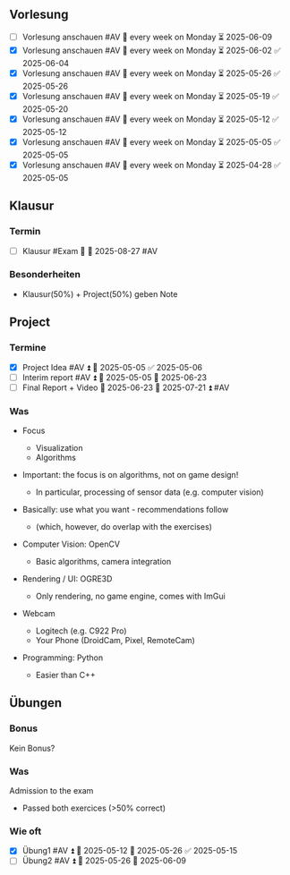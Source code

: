## Vorlesung
- [ ] Vorlesung anschauen #AV 🔁 every week on Monday ⏳ 2025-06-09
- [x] Vorlesung anschauen #AV 🔁 every week on Monday ⏳ 2025-06-02 ✅ 2025-06-04
- [x] Vorlesung anschauen #AV 🔁 every week on Monday ⏳ 2025-05-26 ✅ 2025-05-26
- [x] Vorlesung anschauen #AV 🔁 every week on Monday ⏳ 2025-05-19 ✅ 2025-05-20
- [x] Vorlesung anschauen #AV 🔁 every week on Monday ⏳ 2025-05-12 ✅ 2025-05-12
- [x] Vorlesung anschauen #AV 🔁 every week on Monday ⏳ 2025-05-05 ✅ 2025-05-05
- [x] Vorlesung anschauen #AV 🔁 every week on Monday ⏳ 2025-04-28 ✅ 2025-05-05
## Klausur
### Termin
- [ ] Klausur #Exam 🔺 🛫 2025-08-27 #AV

### Besonderheiten
- Klausur(50%) + Project(50%) geben Note

## Project
### Termine
- [x] Project Idea #AV ⏫ 📅 2025-05-05 ✅ 2025-05-06
- [ ] Interim report #AV ⏫ 🛫 2025-05-05 📅 2025-06-23
- [ ] Final Report + Video 🛫 2025-06-23 📅 2025-07-21 ⏫ #AV 
### Was
- Focus  
	- Visualization  
	- Algorithms  
- Important: the focus is on algorithms, not on game design!  
	- In particular, processing of sensor data (e.g. computer vision)

- Basically: use what you want - recommendations follow  
	- (which, however, do overlap with the exercises)  
- Computer Vision: OpenCV  
	- Basic algorithms, camera integration  
- Rendering / UI: OGRE3D  
	- Only rendering, no game engine, comes with ImGui  
- Webcam  
	- Logitech (e.g. C922 Pro)  
	- Your Phone (DroidCam, Pixel, RemoteCam)  
- Programming: Python  
	- Easier than C++

## Übungen
### Bonus
Kein Bonus?
### Was
Admission to the exam  
- Passed both exercices (>50% correct)
### Wie oft
- [x] Übung1 #AV ⏫ 🛫 2025-05-12 📅 2025-05-26 ✅ 2025-05-15
- [ ] Übung2 #AV ⏫ 🛫 2025-05-26 📅 2025-06-09
